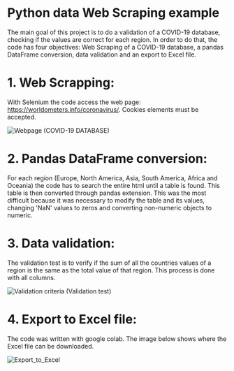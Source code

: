 # Python data Web Scraping example
 The main goal of this project is to do a validation of a COVID-19 database, checking if the values are correct for each region.
 In order to do that, the code has four objectives: Web Scraping of a COVID-19 database, a pandas DataFrame conversion, data validation and an export to Excel file. 
 
# 1. Web Scrapping: 
With Selenium the code access the web page: https://worldometers.info/coronavirus/. Cookies elements must be accepted. 

![Webpage](https://user-images.githubusercontent.com/87708237/127035286-5972f207-899c-45c4-97d1-ce65bd57fbcd.JPG)
(COVID-19 DATABASE)

# 2. Pandas DataFrame conversion: 
For each region (Europe, North America, Asia, South America, Africa and Oceania) the code has to search the entire html until a table is found. This table is then converted through pandas extension. This was the most difficult because it was necessary to modify the table and its values, changing 'NaN' values to zeros and converting non-numeric objects to numeric.

# 3. Data validation: 
The validation test is to verify if the sum of all the countries values of a region is the same as the total value of that region. This process is done with all columns.

![Validation criteria](https://user-images.githubusercontent.com/87708237/127041123-e84fbbc8-9a91-4a3d-8e17-d7bc8ffa1753.jpg)
(Validation test)

# 4. Export to Excel file: 
The code was written with google colab. The image below shows where the Excel file can be downloaded. 

![Export_to_Excel](https://user-images.githubusercontent.com/87708237/127042603-28a8ce7c-98cd-41ea-a492-216095b2c362.jpg)





